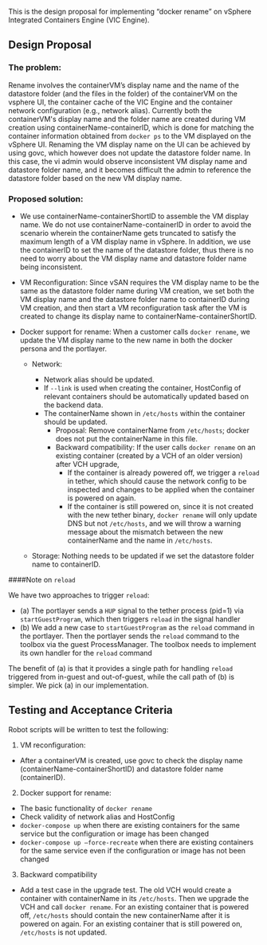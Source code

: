 This is the design proposal for implementing “docker rename” on vSphere Integrated Containers Engine (VIC Engine).

## Design Proposal

### The problem:

Rename involves the containerVM’s display name and the name of the datastore folder (and the files in the folder) of the containerVM on the vsphere UI, the container cache of the VIC Engine and the container network configuration (e.g., network alias). Currently both the containerVM's display name and the folder name are created during VM creation using containerName-containerID, which is done for matching the container information obtained from `docker ps` to the VM displayed on the vSphere UI. Renaming the VM display name on the UI can be achieved by using govc, which however does not update the datastore folder name. In this case, the vi admin would observe inconsistent VM display name and datastore folder name, and it becomes difficult the admin to reference the datastore folder based on the new VM display name.

### Proposed solution:

- We use containerName-containerShortID to assemble the VM display name. We do not use containerName-containerID in order to avoid the scenario wherein the containerName gets truncated to satisfy the maximum length of a VM display name in vSphere. In addition, we use the containerID to set the name of the datastore folder, thus there is no need to worry about the VM display name and datastore folder name being inconsistent. 

- VM Reconfiguration: Since vSAN requires the VM display name to be the same as the datastore folder name during VM creation, we set both the VM display name and the datastore folder name to containerID during VM creation, and then start a VM reconfiguration task after the VM is created to change its display name to containerName-containerShortID. 

- Docker support for rename: When a customer calls `docker rename`, we update the VM display name to the new name in both the docker persona and the portlayer. 

  - Network: 

    - Network alias should be updated.
    - If `--link` is used when creating the container, HostConfig of relevant containers should be automatically updated based on the backend data.
    - The containerName shown in `/etc/hosts` within the container should be updated. 
      - Proposal: Remove containerName from `/etc/hosts`; docker does not put the containerName in this file. 
      - Backward compatibility: If the user calls `docker rename` on an existing container (created by a VCH of an older version) after VCH upgrade, 
        - If the container is already powered off, we trigger a `reload` in tether, which should cause the network config to be inspected and changes to be applied when the container is powered on again.
        - If the container is still powered on, since it is not created with the new tether binary, `docker rename` will only update DNS but not `/etc/hosts`, and we will throw a warning message about the mismatch between the new containerName and the name in `/etc/hosts`. 
          
  - Storage: Nothing needs to be updated if we set the datastore folder name to containerID.

####Note on `reload`

We have two approaches to trigger `reload`:
- (a) The portlayer sends a `HUP` signal to the tether process (pid=1) via `startGuestProgram`, which then triggers `reload` in the signal handler
- (b) We add a new case to `startGuestProgram` as the `reload` command in the portlayer. Then the portlayer sends the `reload` command to the toolbox via the guest ProcessManager. The toolbox needs to implement its own handler for the `reload` command

The benefit of (a) is that it provides a single path for handling `reload` triggered from in-guest and out-of-guest, while the call path of (b) is simpler. We pick (a) in our implementation.

  
## Testing and Acceptance Criteria

Robot scripts will be written to test the following:

1. VM reconfiguration:
  - After a containerVM is created, use govc to check the display name (containerName-containerShortID) and datastore folder name (containerID).

2. Docker support for rename:
  - The basic functionality of `docker rename`
  - Check validity of network alias and HostConfig 
  - `docker-compose up` when there are existing containers for the same service but the configuration or image has been changed
  - `docker-compose up –force-recreate` when there are existing containers for the same service even if the configuration or image has not been changed
  
3. Backward compatibility
  - Add a test case in the upgrade test. The old VCH would create a container with containerName in its `/etc/hosts`. Then we upgrade the VCH and call `docker rename`. For an existing container that is powered off, `/etc/hosts` should contain the new containerName after it is powered on again. For an existing container that is still powered on, `/etc/hosts` is not updated.
